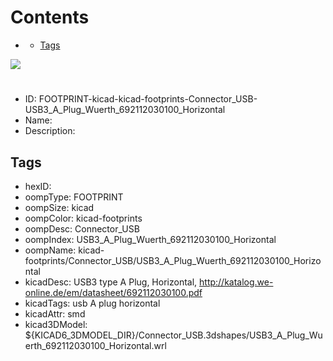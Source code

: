 



Contents
========

* [](#)
	* [Tags](#tags)
  
![][im]
# 

- ID: FOOTPRINT-kicad-kicad-footprints-Connector_USB-USB3_A_Plug_Wuerth_692112030100_Horizontal
- Name: 
- Description: 

## Tags

- hexID: 
- oompType: FOOTPRINT
- oompSize: kicad
- oompColor: kicad-footprints
- oompDesc: Connector_USB
- oompIndex: USB3_A_Plug_Wuerth_692112030100_Horizontal
- oompName: kicad-footprints/Connector_USB/USB3_A_Plug_Wuerth_692112030100_Horizontal
- kicadDesc: USB3 type A Plug, Horizontal, http://katalog.we-online.de/em/datasheet/692112030100.pdf
- kicadTags: usb A plug horizontal
- kicadAttr: smd
- kicad3DModel: ${KICAD6_3DMODEL_DIR}/Connector_USB.3dshapes/USB3_A_Plug_Wuerth_692112030100_Horizontal.wrl



[im]: image.png
